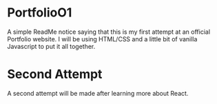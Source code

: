 # PortfolioO1

A simple ReadMe notice saying that this is my first attempt at an official Portfolio website. I will be using HTML/CSS and a little bit of vanilla Javascript to put it all together.

# Second Attempt

A second attempt will be made after learning more about React.
